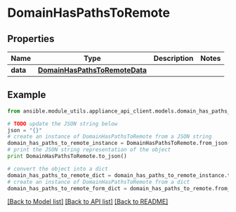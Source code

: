 # DomainHasPathsToRemote


## Properties
Name | Type | Description | Notes
------------ | ------------- | ------------- | -------------
**data** | [**DomainHasPathsToRemoteData**](DomainHasPathsToRemoteData.md) |  | 

## Example

```python
from ansible.module_utils.appliance_api_client.models.domain_has_paths_to_remote import DomainHasPathsToRemote

# TODO update the JSON string below
json = "{}"
# create an instance of DomainHasPathsToRemote from a JSON string
domain_has_paths_to_remote_instance = DomainHasPathsToRemote.from_json(json)
# print the JSON string representation of the object
print DomainHasPathsToRemote.to_json()

# convert the object into a dict
domain_has_paths_to_remote_dict = domain_has_paths_to_remote_instance.to_dict()
# create an instance of DomainHasPathsToRemote from a dict
domain_has_paths_to_remote_form_dict = domain_has_paths_to_remote.from_dict(domain_has_paths_to_remote_dict)
```
[[Back to Model list]](../README.md#documentation-for-models) [[Back to API list]](../README.md#documentation-for-api-endpoints) [[Back to README]](../README.md)


